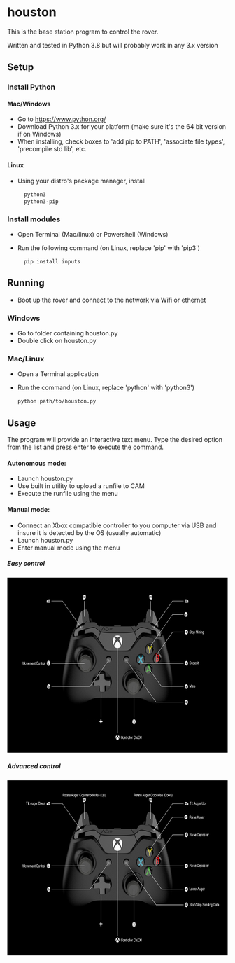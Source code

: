 # houston
This is the base station program to control the rover.

Written and tested in Python 3.8 but will probably work in any 3.x version

## Setup
### Install Python
#### Mac/Windows
* Go to https://www.python.org/
* Download Python 3.x for your platform (make sure it's the 64 bit version if on Windows)
* When installing, check boxes to 'add pip to PATH', 'associate file types', 'precompile std lib', etc.

#### Linux
* Using your distro's package manager, install

        python3
        python3-pip

### Install modules
* Open Terminal (Mac/linux) or Powershell (Windows)
* Run the following command (on Linux, replace 'pip' with 'pip3')

        pip install inputs

## Running
* Boot up the rover and connect to the network via Wifi or ethernet

### Windows
* Go to folder containing houston.py
* Double click on houston.py

### Mac/Linux
* Open a Terminal application
* Run the command (on Linux, replace 'python' with 'python3')

      python path/to/houston.py
 
## Usage
The program will provide an interactive text menu. Type the desired option from the list and press enter to execute the command.

#### Autonomous mode:
* Launch houston.py
* Use built in utility to upload a runfile to CAM
* Execute the runfile using the menu

#### Manual mode:
* Connect an Xbox compatible controller to you computer via USB and insure it is detected by the OS (usually automatic)
* Launch houston.py
* Enter manual mode using the menu

##### Easy control
<img src="https://raw.githubusercontent.com/CSU-NASA-RMC/houston/master/images/Xbox%20Layout%20-%20Easy%20Mode.png" height="400px">

##### Advanced control
<img src="https://raw.githubusercontent.com/CSU-NASA-RMC/houston/master/images/Xbox%20Layout%20-%20Advanced%20Mode.png" height="400px">
